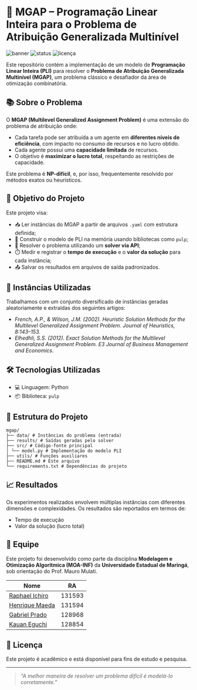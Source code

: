 # 🔧 MGAP – Programação Linear Inteira para o Problema de Atribuição Generalizada Multinível

![banner](https://img.shields.io/badge/Sistema-Seguro%20e%20Centralizado-blue.svg)
![status](https://img.shields.io/badge/Status-Em%20Desenvolvimento-yellow.svg)
![licença](https://img.shields.io/badge/Licença-MIT-green.svg)

Este repositório contém a implementação de um modelo de **Programação Linear Inteira (PLI)** para resolver o **Problema de Atribuição Generalizada Multinível (MGAP)**, um problema clássico e desafiador da área de otimização combinatória.

## 📚 Sobre o Problema

O **MGAP (Multilevel Generalized Assignment Problem)** é uma extensão do problema de atribuição onde:

- Cada tarefa pode ser atribuída a um agente em **diferentes níveis de eficiência**, com impacto no consumo de recursos e no lucro obtido.
- Cada agente possui uma **capacidade limitada** de recursos.
- O objetivo é **maximizar o lucro total**, respeitando as restrições de capacidade.

Este problema é **NP-difícil**, e, por isso, frequentemente resolvido por métodos exatos ou heurísticos.

## 🎯 Objetivo do Projeto

Este projeto visa:

- 📥 Ler instâncias do MGAP a partir de arquivos `.yaml` com estrutura definida;
- 🧠 Construir o modelo de PLI na memória usando bibliotecas como `pulp`;
- 🚀 Resolver o problema utilizando um **solver via API**;
- ⏱️ Medir e registrar o **tempo de execução** e o **valor da solução** para cada instância;
- 📤 Salvar os resultados em arquivos de saída padronizados.

## 🧪 Instâncias Utilizadas

Trabalhamos com um conjunto diversificado de instâncias geradas aleatoriamente e extraídas dos seguintes artigos:

- *French, A.P., & Wilson, J.M. (2002). Heuristic Solution Methods for the Multilevel Generalized Assignment Problem. Journal of Heuristics, 8:143–153.*
- *Elhedhli, S.S. (2012). Exact Solution Methods for the Multilevel Generalized Assignment Problem. E3 Journal of Business Management and Economics.*  

## 🛠️ Tecnologias Utilizadas

- 💻 Linguagem: Python
- 📦 Biblioteca: `pulp`

## 📂 Estrutura do Projeto
```
mgap/
├── data/ # Instâncias do problema (entrada)
├── results/ # Saídas geradas pelo solver
├── src/ # Código-fonte principal
│ └── model.py # Implementação do modelo PLI
├── utils/ # Funções auxiliares
├── README.md # Este arquivo
└── requirements.txt # Dependências do projeto
```

## 📈 Resultados

Os experimentos realizados envolvem múltiplas instâncias com diferentes dimensões e complexidades. Os resultados são reportados em termos de:

- Tempo de execução
- Valor da solução (lucro total)

## 👥 Equipe

Este projeto foi desenvolvido como parte da disciplina **Modelagem e Otimização Algorítmica (MOA-INF)** da **Universidade Estadual de Maringá**, sob orientação do Prof. Mauro Mulati.


| Nome                             | RA       |
|----------------------------------|----------|
| [Raphael Ichiro](mailto:ra131593@uem.br) | 131593 |
| [Henrique Maeda](mailto:ra131594@uem.br)     | 131594   |
| [Gabriel Prado](mailto:ra128272@uem.br) | 128968   |
| [Kauan Eguchi](mailto:ra128854@uem.br)  | 128854   |

## 📄 Licença

Este projeto é acadêmico e está disponível para fins de estudo e pesquisa.

---

> *“A melhor maneira de resolver um problema difícil é modelá-lo corretamente.”*
